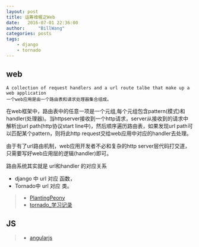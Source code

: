 ```yaml
---
layout: post
title: 运筹维幄之Web
date:   2016-07-01 22:36:00
author:     "BillWang"
categories: posts
tags:
    - django
    - tornado
---
```


## web

```
A collection of request handlers and a url route talbe that make up a web application
一个web应用是由一个路由表和请求处理器集合组成。
```
在web框架中，路由表中的任意一项是一个元组,每个元组包含pattern(模式)和handler(处理器)。当httpserver接收到一个http请求，server从接收到的请求中解析出url path(http协议start line中)，然后顺序遍历路由表，如果发现url path可以匹配某个pattern，则将此http request交给web应用中对应的handler去处理。

由于有了url路由机制，web应用开发者不必和复杂的http server层代码打交道，只需要写好web应用层的逻辑(handler)即可。


路由系统其实就是 url和handler 的对应关系

 * django 中 url 对应 函数，
 * Tornado中 url 对应 类。


> * [PlantingPeony](https://github.com/BillWang139967/PlantingPeony)
> * [tornado_学习记录](http://blog.chinaunix.net/uid/29555318/sid-209579-list-1.html)

## JS

> * [angularjs](https://github.com/BillWang139967/BillWang139967.github.io/tree/master/doc/web/angularjs.md)
